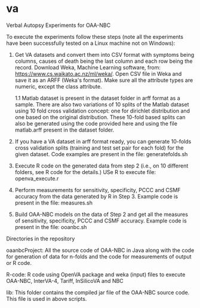 # va
Verbal Autopsy Experiments for OAA-NBC

To execute the experiments follow these steps (note all the experiments have been successfully tested on a Linux machine not on Windows):

1. Get VA datasets and convert them into CSV format with symptoms being columns, causes of death being the last column and each row being the
 record. Download Weka, Machine Learning software, from: https://www.cs.waikato.ac.nz/ml/weka/. Open CSV file in Weka and save it as an ARFF (Weka's format). Make sure all the attribute types are numeric, except the class attribute.

   1.1 Matlab dataset is present in the dataset folder in arff format as a sample. There are also two variations of 10 splits of the Matlab dataset using 10 fold cross validation concept: one for dirichlet distribution and one based on the original distribution. These 10-fold based splits can also be generated using the code provided here and using the file matlab.arff present in the dataset folder.

2. If you have a VA dataset in arff format ready, you can generate 10-folds cross validation splits (training and test set pair for each fold) for the given dataset. 
   Code examples are present in the file: generatefolds.sh

3. Execute R code on the generated data from step 2 (i.e., on 10 different folders, see R code for the details.)
   USe R to execute file: openva_execute.r

4. Perform measurements for sensitivity, specificity, PCCC and CSMF accuracy from the data generated by R in Step 3.
   Example code is present in the file: measures.sh

5. Build OAA-NBC models on the data of Step 2 and get all the measures of sensitivity, specificity, PCCC and CSMF accuracy.
   Example code is present in the file: ooanbc.sh
   
  
Directories in the repository

oaanbcProject: All the source code of OAA-NBC in Java along with the code for generation of data for n-folds and the code for measurements of output or R code.

R-code: R code using OpenVA package and weka (input) files to execute OAA-NBC,  InterVA-4, Tariff, InSilicoVA and NBC 

lib: This folder contains the compiled jar file of the OAA-NBC source code. This file is used in above scripts.

   
   
